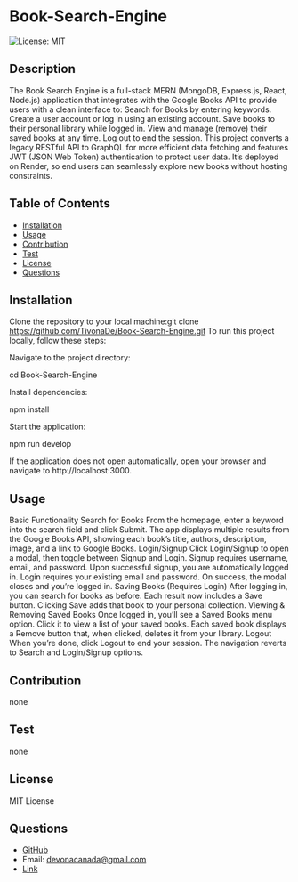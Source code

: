 # Book-Search-Engine
  ![License: MIT](https://img.shields.io/badge/License-MIT-yellow.svg)
  ## Description
  The Book Search Engine is a full-stack MERN (MongoDB, Express.js, React, Node.js) application that integrates with the Google Books API to provide users with a clean interface to:
Search for Books by entering keywords.
Create a user account or log in using an existing account.
Save books to their personal library while logged in.
View and manage (remove) their saved books at any time.
Log out to end the session.
This project converts a legacy RESTful API to GraphQL for more efficient data fetching and features JWT (JSON Web Token) authentication to protect user data. It’s deployed on Render, so end users can seamlessly explore new books without hosting constraints.
  ## Table of Contents
  - [Installation](#installation)
  - [Usage](#usage)
  - [Contribution](#contribution)
  - [Test](#test)
  - [License](#license)
  - [Questions](#questions)
  ## Installation
  Clone the repository to your local machine:git clone https://github.com/TivonaDe/Book-Search-Engine.git To run this project locally, follow these steps:

Navigate to the project directory:

cd Book-Search-Engine

Install dependencies:

npm install

Start the application:

npm run develop

If the application does not open automatically, open your browser and navigate to http://localhost:3000.
  ## Usage
 Basic Functionality
Search for Books
From the homepage, enter a keyword into the search field and click Submit.
The app displays multiple results from the Google Books API, showing each book’s title, authors, description, image, and a link to Google Books.
Login/Signup
Click Login/Signup to open a modal, then toggle between Signup and Login.
Signup requires username, email, and password. Upon successful signup, you are automatically logged in.
Login requires your existing email and password. On success, the modal closes and you’re logged in.
Saving Books (Requires Login)
After logging in, you can search for books as before. Each result now includes a Save button.
Clicking Save adds that book to your personal collection.
Viewing & Removing Saved Books
Once logged in, you’ll see a Saved Books menu option. Click it to view a list of your saved books.
Each saved book displays a Remove button that, when clicked, deletes it from your library.
Logout
When you’re done, click Logout to end your session. The navigation reverts to Search and Login/Signup options.
  ## Contribution
  none
  ## Test
  none
  ## License
  MIT License
  ## Questions
  - [GitHub](TivonaDe)
  - Email: devonacanada@gmail.com
  - [Link]( https://github.com/TivonaDe/Book-Search-Engine)

